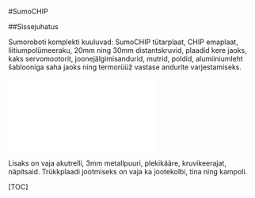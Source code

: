 #SumoCHIP

##Sissejuhatus

Sumoroboti komplekti kuuluvad: SumoCHIP tütarplaat, CHIP emaplaat, liitiumpolümeeraku, 20mm ning 30mm distantskruvid, plaadid kere jaoks, kaks servomootorit, joonejälgimisandurid, mutrid, poldid, alumiiniumleht šablooniga saha jaoks ning termorüüž vastase andurite varjestamiseks.

![Stuff](komponendid.md)

Lisaks on vaja akutrelli, 3mm metallpuuri, plekikääre, kruvikeerajat, näpitsaid. Trükkplaadi jootmiseks on vaja ka jootekolbi, tina ning kampoli.

[TOC]
